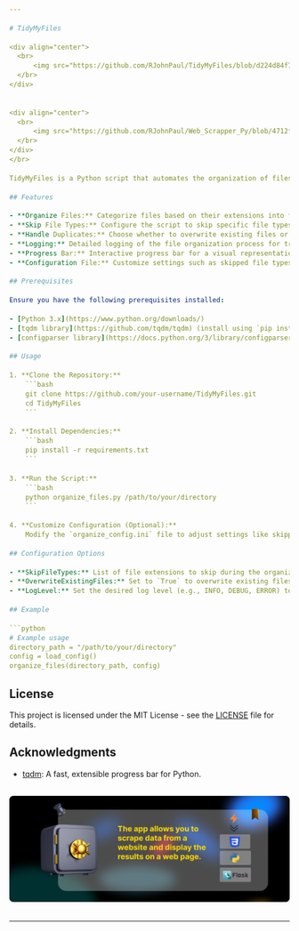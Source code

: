 ```yaml
---

# TidyMyFiles

<div align="center">
  <br>
      <img src="https://github.com/RJohnPaul/TidyMyFiles/blob/d224d84f7a811e862747fb749256471ffee9582a/Frame%2022.png" alt="Project Banner">
  </br>
</div>


<div align="center">
  <br>
      <img src="https://github.com/RJohnPaul/Web_Scrapper_Py/blob/4712f33c2d8e06508577dc150a4749bc01362de2/Frame-5.png" alt="Project Banner">
  </br>
</div>
</br>

TidyMyFiles is a Python script that automates the organization of files in a directory and its subdirectories. It categorizes files into folders based on their extensions, providing flexibility through configuration settings. Users can skip specific file types, handle duplicate file names, and customize the logging process.

## Features

- **Organize Files:** Categorize files based on their extensions into folders within an 'Organized' directory.
- **Skip File Types:** Configure the script to skip specific file types during the organization process.
- **Handle Duplicates:** Choose whether to overwrite existing files or rename them uniquely to avoid conflicts.
- **Logging:** Detailed logging of the file organization process for tracking and troubleshooting.
- **Progress Bar:** Interactive progress bar for a visual representation of the organization progress.
- **Configuration File:** Customize settings such as skipped file types, log level, and more using a configuration file.

## Prerequisites

Ensure you have the following prerequisites installed:

- [Python 3.x](https://www.python.org/downloads/)
- [tqdm library](https://github.com/tqdm/tqdm) (install using `pip install tqdm`)
- [configparser library](https://docs.python.org/3/library/configparser.html) (install using `pip install configparser`)

## Usage

1. **Clone the Repository:**
    ```bash
    git clone https://github.com/your-username/TidyMyFiles.git
    cd TidyMyFiles
    ```

2. **Install Dependencies:**
    ```bash
    pip install -r requirements.txt
    ```

3. **Run the Script:**
    ```bash
    python organize_files.py /path/to/your/directory
    ```

4. **Customize Configuration (Optional):**
    Modify the `organize_config.ini` file to adjust settings like skipped file types, log level, and more.

## Configuration Options

- **SkipFileTypes:** List of file extensions to skip during the organization process.
- **OverwriteExistingFiles:** Set to `True` to overwrite existing files; set to `False` to rename files uniquely.
- **LogLevel:** Set the desired log level (e.g., INFO, DEBUG, ERROR) to control the verbosity of logs.

## Example

```python
# Example usage
directory_path = "/path/to/your/directory"
config = load_config()
organize_files(directory_path, config)
```

## License

This project is licensed under the MIT License - see the [LICENSE](LICENSE) file for details.

## Acknowledgments

- [tqdm](https://github.com/tqdm/tqdm): A fast, extensible progress bar for Python.

<div align="center">
  <br>
      <img src="https://github.com/RJohnPaul/Web_Scrapper_Py/blob/4712f33c2d8e06508577dc150a4749bc01362de2/Frame-5.png" alt="Project Banner">
  </br>
</div>
</br>

---
```

